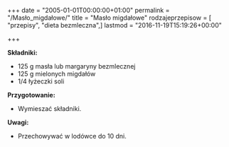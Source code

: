 +++
date = "2005-01-01T00:00:00+01:00"
permalink = "/Masło_migdałowe/"
title = "Masło migdałowe"
rodzajeprzepisow = [ "przepisy", "dieta bezmleczna",]
lastmod = "2016-11-19T15:19:26+00:00"

+++

**Składniki:**

-   125 g masła lub margaryny bezmlecznej
-   125 g mielonych migdałów
-   1/4 łyżeczki soli

**Przygotowanie:**

-   Wymieszać składniki.

**Uwagi:**

-   Przechowywać w lodówce do 10 dni.
